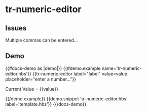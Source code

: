 # tr-numeric-editor

## Issues

Multiple commas can be entered...

## Demo

{{#docs-demo as |demo|}}
  {{#demo.example name='tr-numeric-editor.hbs'}}
    {{tr-numeric-editor
      label="label"
      value=value
      placeholder="enter a number..."}}
      <p>Current Value = {{value}}</p>
  {{/demo.example}}
  {{demo.snippet 'tr-numeric-editor.hbs' label='template.hbs'}}
{{/docs-demo}}